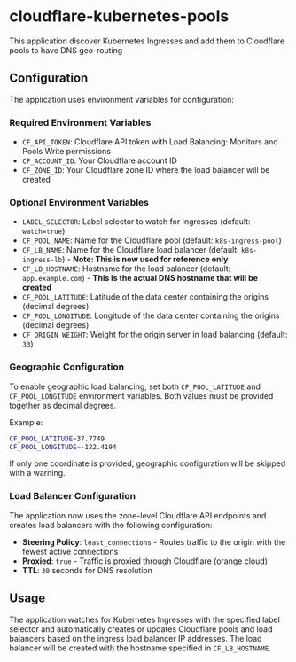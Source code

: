 # cloudflare-kubernetes-pools
This application discover Kubernetes Ingresses and add them to Cloudflare pools to have DNS geo-routing

## Configuration

The application uses environment variables for configuration:

### Required Environment Variables
- `CF_API_TOKEN`: Cloudflare API token with Load Balancing: Monitors and Pools Write permissions
- `CF_ACCOUNT_ID`: Your Cloudflare account ID
- `CF_ZONE_ID`: Your Cloudflare zone ID where the load balancer will be created

### Optional Environment Variables
- `LABEL_SELECTOR`: Label selector to watch for Ingresses (default: `watch=true`)
- `CF_POOL_NAME`: Name for the Cloudflare pool (default: `k8s-ingress-pool`)
- `CF_LB_NAME`: Name for the Cloudflare load balancer (default: `k8s-ingress-lb`) - **Note: This is now used for reference only**
- `CF_LB_HOSTNAME`: Hostname for the load balancer (default: `app.example.com`) - **This is the actual DNS hostname that will be created**
- `CF_POOL_LATITUDE`: Latitude of the data center containing the origins (decimal degrees)
- `CF_POOL_LONGITUDE`: Longitude of the data center containing the origins (decimal degrees)
- `CF_ORIGIN_WEIGHT`: Weight for the origin server in load balancing (default: `33`)

### Geographic Configuration
To enable geographic load balancing, set both `CF_POOL_LATITUDE` and `CF_POOL_LONGITUDE` environment variables. Both values must be provided together as decimal degrees.

Example:
```bash
CF_POOL_LATITUDE=37.7749
CF_POOL_LONGITUDE=-122.4194
```

If only one coordinate is provided, geographic configuration will be skipped with a warning.

### Load Balancer Configuration
The application now uses the zone-level Cloudflare API endpoints and creates load balancers with the following configuration:
- **Steering Policy**: `least_connections` - Routes traffic to the origin with the fewest active connections
- **Proxied**: `true` - Traffic is proxied through Cloudflare (orange cloud)
- **TTL**: `30` seconds for DNS resolution

## Usage

The application watches for Kubernetes Ingresses with the specified label selector and automatically creates or updates Cloudflare pools and load balancers based on the ingress load balancer IP addresses. The load balancer will be created with the hostname specified in `CF_LB_HOSTNAME`.
